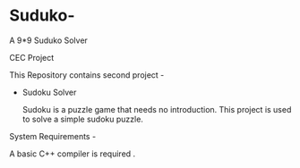 # Suduko-
A 9*9 Suduko Solver

CEC Project

This Repository contains second project -

- Sudoku Solver

     Sudoku is a puzzle game that needs no introduction. This project is used to solve a simple sudoku puzzle.


System Requirements -

   A basic C++ compiler is required .
